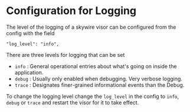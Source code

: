 # Configuration for Logging

The level of the logging of a skywire visor can be configured from the config with the field 
```
"log_level": "info",
```

There are three levels for logging that can be set
- `info` : General operational entries about what's going on inside the application.
- `debug` : Usually only enabled when debugging. Very verbose logging.
- `trace` : Designates finer-grained informational events than the Debug.

To change the logging level change the `log_level` in the config to `info`, `debug` or `trace` and restart the visor for it to take effect.